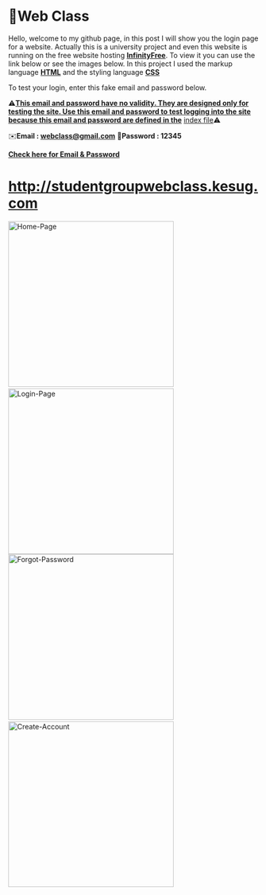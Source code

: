 # 📘Web Class
Hello, welcome to my github page, in this post I will show you the login page for a website. Actually this is a university project and even this website is running on the free website hosting **[InfinityFree](https://www.infinityfree.com)**. To view it you can use the link below or see the images below. In this project I used the markup language **<ins>HTML</ins>** and the styling language **<ins>CSS</ins>**

To test your login, enter this fake email and password below.

⚠️<ins>__This email and password have no validity. They are designed only for testing the site. Use this email and password to test logging into the site because this email and password are defined in the__</ins> [index file](https://github.com/Beny-sys/webclass/blob/main/codes/index.html)⚠️

✉️**Email : webclass@gmail.com**
🔑**Password : 12345**

**[Check here for Email & Password](https://github.com/Beny-sys/webclass/blob/8928c667843cbec8943f3df75274aba729863da1/codes/index.html#L44)**

# http://studentgroupwebclass.kesug.com

<img src="https://github.com/Beny-sys/webclass/blob/main/image/Home-page.png?raw=true" alt="Home-Page" width="333"> <img src="https://github.com/Beny-sys/webclass/blob/main/image/Login.png?raw=true" alt="Login-Page" width="333">
<img src="https://github.com/Beny-sys/webclass/blob/main/image/Forgot-password.png?raw=true" alt="Forgot-Password" width="333"> <img src="https://github.com/Beny-sys/webclass/blob/main/image/Create-account.png?raw=true" alt="Create-Account" width="333">
